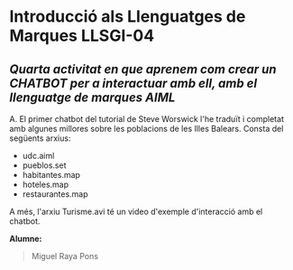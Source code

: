 # Introducció als Llenguatges de Marques LLSGI-04
## _Quarta activitat en que aprenem com crear un CHATBOT per a interactuar amb ell, amb el llenguatge de marques AIML_

A. El primer chatbot del tutorial de Steve Worswick l'he traduït i completat amb algunes millores sobre les poblacions de les Illes Balears. Consta del següents arxius:

- udc.aiml
- pueblos.set
- habitantes.map
- hoteles.map
- restaurantes.map

A més, l'arxiu Turisme.avi té un video d'exemple d'interacció amb el chatbot.

**Alumne:**
>Miguel Raya Pons
